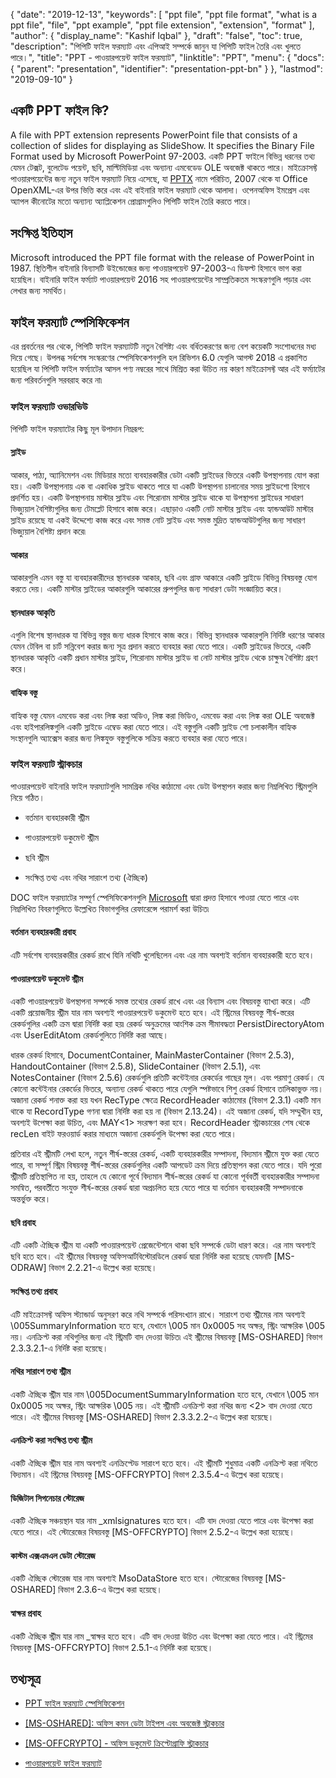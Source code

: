 {
  "date": "2019-12-13",
  "keywords": [
    "ppt file",
    "ppt file format",
    "what is a ppt file",
    "file",
    "ppt example",
    "ppt file extension",
    "extension",
    "format"
  ],
  "author": {
    "display_name": "Kashif Iqbal"
  },
  "draft": "false",
  "toc": true,
  "description": "পিপিটি ফাইল ফরম্যাট এবং এপিআই সম্পর্কে জানুন যা পিপিটি ফাইল তৈরি এবং খুলতে পারে।",
  "title": "PPT - পাওয়ারপয়েন্ট ফাইল ফরম্যাট",
  "linktitle": "PPT",
  "menu": {
    "docs": {
      "parent": "presentation",
      "identifier": "presentation-ppt-bn"
    }
  },
  "lastmod": "2019-09-10"
}

## একটি PPT ফাইল কি?

A file with PPT extension represents PowerPoint file that consists of a collection of slides for displaying as SlideShow. It specifies the Binary File Format used by Microsoft PowerPoint 97-2003. একটি PPT ফাইলে বিভিন্ন ধরনের তথ্য যেমন টেক্সট, বুলেটেড পয়েন্ট, ছবি, মাল্টিমিডিয়া এবং অন্যান্য এমবেডেড OLE অবজেক্ট থাকতে পারে। মাইক্রোসফ্ট পাওয়ারপয়েন্টের জন্য নতুন ফাইল ফরম্যাট নিয়ে এসেছে, যা [PPTX](/presentation/pptx/) নামে পরিচিত, 2007 থেকে যা Office OpenXML-এর উপর ভিত্তি করে এবং এই বাইনারি ফাইল ফরম্যাট থেকে আলাদা। ওপেনঅফিস ইমপ্রেস এবং অ্যাপল কীনোটের মতো অন্যান্য অ্যাপ্লিকেশন প্রোগ্রামগুলিও পিপিটি ফাইল তৈরি করতে পারে।

## সংক্ষিপ্ত ইতিহাস ##

Microsoft introduced the PPT file format with the release of PowerPoint in 1987. স্থিতিশীল বাইনারি বিন্যাসটি উইন্ডোজের জন্য পাওয়ারপয়েন্ট 97-2003-এ ডিফল্ট হিসাবে ভাগ করা হয়েছিল। বাইনারি ফাইল ফর্ম্যাট পাওয়ারপয়েন্ট 2016 সহ পাওয়ারপয়েন্টের সাম্প্রতিকতম সংস্করণগুলি পড়ার এবং লেখার জন্য সমর্থিত।

## ফাইল ফরম্যাট স্পেসিফিকেশন ##

এর প্রবর্তনের পর থেকে, পিপিটি ফাইল ফরম্যাটটি নতুন বৈশিষ্ট্য এবং বর্ধিতকরণের জন্য বেশ কয়েকটি সংশোধনের মধ্য দিয়ে গেছে। উপলব্ধ সর্বশেষ সংস্করণের স্পেসিফিকেশনগুলি হল রিভিশন 6.0 যেগুলি আগস্ট 2018 এ প্রকাশিত হয়েছিল যা পিপিটি ফাইল ফর্ম্যাটের আসল পণ্য নম্বরের সাথে মিশ্রিত করা উচিত নয় কারণ মাইক্রোসফ্ট আর এই ফর্ম্যাটের জন্য পরিবর্তনগুলি সরবরাহ করে না৷

### ফাইল ফরম্যাট ওভারভিউ ###

পিপিটি ফাইল ফরম্যাটের কিছু মূল উপাদান নিম্নরূপ:

#### স্লাইড ####

আকার, পাঠ্য, অ্যানিমেশন এবং মিডিয়ার মতো ব্যবহারকারীর ডেটা একটি স্লাইডের ভিতরে একটি উপস্থাপনায় যোগ করা হয়। একটি উপস্থাপনায় এক বা একাধিক স্লাইড থাকতে পারে যা একটি উপস্থাপনা চালানোর সময় স্লাইডশো হিসাবে প্রদর্শিত হয়। একটি উপস্থাপনায় মাস্টার স্লাইড এবং শিরোনাম মাস্টার স্লাইড থাকে যা উপস্থাপনা স্লাইডের সাধারণ ভিজ্যুয়াল বৈশিষ্ট্যগুলির জন্য টেমপ্লেট হিসাবে কাজ করে। এছাড়াও একটি নোট মাস্টার স্লাইড এবং হ্যান্ডআউট মাস্টার স্লাইড রয়েছে যা একই উদ্দেশ্যে কাজ করে এবং সমস্ত নোট স্লাইড এবং সমস্ত মুদ্রিত হ্যান্ডআউটগুলির জন্য সাধারণ ভিজ্যুয়াল বৈশিষ্ট্য প্রদান করে৷

#### আকার ####

আকারগুলি এমন বস্তু যা ব্যবহারকারীদের স্থানধারক আকার, ছবি এবং গ্রাফ আকারে একটি স্লাইডে বিভিন্ন বিষয়বস্তু যোগ করতে দেয়। একটি মাস্টার স্লাইডের আকারগুলি আকারের গ্রুপগুলির জন্য সাধারণ ডেটা সংজ্ঞায়িত করে।

#### স্থানধারক আকৃতি ####

এগুলি বিশেষ স্থানধারক যা বিভিন্ন বস্তুর জন্য ধারক হিসাবে কাজ করে। বিভিন্ন স্থানধারক আকারগুলি নির্দিষ্ট ধরণের আকার যেমন টেবিল বা চার্ট সন্নিবেশ করার জন্য সূত্র প্রদান করতে ব্যবহার করা যেতে পারে। একটি স্লাইডের ভিতরে, একটি স্থানধারক আকৃতি একটি প্রধান মাস্টার স্লাইড, শিরোনাম মাস্টার স্লাইড বা নোট মাস্টার স্লাইড থেকে চাক্ষুষ বৈশিষ্ট্য গ্রহণ করে।

#### বাহ্যিক বস্তু ####

বাহ্যিক বস্তু যেমন এমবেড করা এবং লিঙ্ক করা অডিও, লিঙ্ক করা ভিডিও, এমবেড করা এবং লিঙ্ক করা OLE অবজেক্ট এবং হাইপারলিঙ্কগুলি একটি স্লাইডে এম্বেড করা যেতে পারে। এই বস্তুগুলি একটি স্লাইড শো চলাকালীন বাহ্যিক সংস্থানগুলি অ্যাক্সেস করার জন্য লিঙ্কযুক্ত বস্তুগুলিকে সক্রিয় করতে ব্যবহার করা যেতে পারে।

### ফাইল ফরম্যাট স্ট্রাকচার ###

পাওয়ারপয়েন্ট বাইনারি ফাইল ফরম্যাটগুলি সামগ্রিক নথির কাঠামো এবং ডেটা উপস্থাপন করার জন্য নিম্নলিখিত স্ট্রিমগুলি নিয়ে গঠিত।

* বর্তমান ব্যবহারকারী স্ট্রীম

* পাওয়ারপয়েন্ট ডকুমেন্ট স্ট্রীম

* ছবি স্ট্রীম

* সংক্ষিপ্ত তথ্য এবং নথির সারাংশ তথ্য (ঐচ্ছিক)


DOC ফাইল ফরম্যাটের সম্পূর্ণ স্পেসিফিকেশনগুলি [Microsoft](https://msdn.microsoft.com/en-us/library/office/cc313106(v#office.12).aspx) দ্বারা প্রদত্ত হিসাবে পাওয়া যেতে পারে এবং নিম্নলিখিত বিবরণগুলিতে উল্লেখিত বিভাগগুলির রেফারেন্সে পরামর্শ করা উচিত৷

#### বর্তমান ব্যবহারকারী প্রবাহ ####

এটি সর্বশেষ ব্যবহারকারীর রেকর্ড রাখে যিনি নথিটি খুলেছিলেন এবং এর নাম অবশ্যই বর্তমান ব্যবহারকারী হতে হবে।

#### পাওয়ারপয়েন্ট ডকুমেন্ট স্ট্রীম ####

একটি পাওয়ারপয়েন্ট উপস্থাপনা সম্পর্কে সমস্ত তথ্যের রেকর্ড রাখে এবং এর বিন্যাস এবং বিষয়বস্তু ব্যাখ্যা করে। এটি একটি প্রয়োজনীয় স্ট্রীম যার নাম অবশ্যই পাওয়ারপয়েন্ট ডকুমেন্ট হতে হবে। এই স্ট্রিমের বিষয়বস্তু শীর্ষ-স্তরের রেকর্ডগুলির একটি ক্রম দ্বারা নির্দিষ্ট করা হয়৷ রেকর্ড অনুক্রমের আংশিক ক্রম সীমাবদ্ধতা PersistDirectoryAtom এবং UserEditAtom রেকর্ডগুলিতে নির্দিষ্ট করা আছে।

ধারক রেকর্ড হিসাবে, DocumentContainer, MainMasterContainer (বিভাগ 2.5.3), HandoutContainer (বিভাগ 2.5.8), SlideContainer (বিভাগ 2.5.1), এবং NotesContainer (বিভাগ 2.5.6) রেকর্ডগুলি প্রতিটি কন্টেইনার রেকর্ডের গাছের মূল। এবং পরমাণু রেকর্ড। যে কোনো কন্টেইনার রেকর্ডের ভিতরে, অন্যান্য রেকর্ড থাকতে পারে যেগুলি স্পষ্টভাবে শিশু রেকর্ড হিসাবে তালিকাভুক্ত নয়। অজানা রেকর্ড শনাক্ত করা হয় যখন RecType ক্ষেত্রে RecordHeader কাঠামোর (বিভাগ 2.3.1) একটি মান থাকে যা RecordType গণনা দ্বারা নির্দিষ্ট করা হয় না (বিভাগ 2.13.24)। এই অজানা রেকর্ড, যদি সম্মুখীন হয়, অবশ্যই উপেক্ষা করা উচিত, এবং MAY<1> সংরক্ষণ করা হবে। RecordHeader স্ট্রাকচারের শেষ থেকে recLen বাইট ফরওয়ার্ড করার মাধ্যমে অজানা রেকর্ডগুলি উপেক্ষা করা যেতে পারে।

প্রতিবার এই স্ট্রীমটি লেখা হলে, নতুন শীর্ষ-স্তরের রেকর্ড, একটি ব্যবহারকারীর সম্পাদনা, বিদ্যমান স্ট্রীমে যুক্ত করা যেতে পারে, বা সম্পূর্ণ স্ট্রিম বিষয়বস্তু শীর্ষ-স্তরের রেকর্ডগুলির একটি আপডেট ক্রম দিয়ে প্রতিস্থাপন করা যেতে পারে। যদি পুরো স্ট্রীমটি প্রতিস্থাপিত না হয়, তাহলে যে কোনো পূর্বে বিদ্যমান শীর্ষ-স্তরের রেকর্ড যা কোনো পূর্ববর্তী ব্যবহারকারীর সম্পাদনা সমন্বিত, পরবর্তীতে সংযুক্ত শীর্ষ-স্তরের রেকর্ড দ্বারা অপ্রচলিত হয়ে যেতে পারে যা বর্তমান ব্যবহারকারী সম্পাদনাকে অন্তর্ভুক্ত করে।

#### ছবি প্রবাহ ####

এটি একটি ঐচ্ছিক স্ট্রীম যা একটি পাওয়ারপয়েন্ট প্রেজেন্টেশনে থাকা ছবি সম্পর্কে ডেটা ধারণ করে। এর নাম অবশ্যই ছবি হতে হবে। এই স্ট্রীমের বিষয়বস্তু অফিসআর্টবিস্টোরডিলে রেকর্ড দ্বারা নির্দিষ্ট করা হয়েছে যেমনটি [MS-ODRAW] বিভাগ 2.2.21-এ উল্লেখ করা হয়েছে।

#### সংক্ষিপ্ত তথ্য প্রবাহ ####

এটি মাইক্রোসফ্ট অফিস স্ট্যান্ডার্ড অনুসরণ করে নথি সম্পর্কে পরিসংখ্যান রাখে। সারাংশ তথ্য স্ট্রীমের নাম অবশ্যই \005SummaryInformation হতে হবে, যেখানে \005 মান 0x0005 সহ অক্ষর, স্ট্রিং আক্ষরিক \005 নয়। এনক্রিপ্ট করা নথিগুলির জন্য এই স্ট্রিমটি বাদ দেওয়া উচিত৷ এই স্ট্রীমের বিষয়বস্তু [MS-OSHARED] বিভাগ 2.3.3.2.1-এ নির্দিষ্ট করা হয়েছে।

#### নথির সারাংশ তথ্য স্ট্রীম ####

একটি ঐচ্ছিক স্ট্রীম যার নাম \005DocumentSummaryInformation হতে হবে, যেখানে \005 মান 0x0005 সহ অক্ষর, স্ট্রিং আক্ষরিক \005 নয়। এই স্ট্রীমটি এনক্রিপ্ট করা নথির জন্য <2> বাদ দেওয়া যেতে পারে। এই স্ট্রীমের বিষয়বস্তু [MS-OSHARED] বিভাগ 2.3.3.2.2-এ উল্লেখ করা হয়েছে।

#### এনক্রিপ্ট করা সংক্ষিপ্ত তথ্য স্ট্রীম ####

একটি ঐচ্ছিক স্ট্রীম যার নাম অবশ্যই এনক্রিপ্টেড সারাংশ হতে হবে। এই স্ট্রীমটি শুধুমাত্র একটি এনক্রিপ্ট করা নথিতে বিদ্যমান। এই স্ট্রিমের বিষয়বস্তু [MS-OFFCRYPTO] বিভাগ 2.3.5.4-এ উল্লেখ করা হয়েছে।

#### ডিজিটাল সিগনেচার স্টোরেজ ####

একটি ঐচ্ছিক সঞ্চয়স্থান যার নাম _xmlsignatures হতে হবে। এটি বাদ দেওয়া যেতে পারে এবং উপেক্ষা করা যেতে পারে। এই স্টোরেজের বিষয়বস্তু [MS-OFFCRYPTO] বিভাগ 2.5.2-এ উল্লেখ করা হয়েছে।

#### কাস্টম এক্সএমএল ডেটা স্টোরেজ ####

একটি ঐচ্ছিক স্টোরেজ যার নাম অবশ্যই MsoDataStore হতে হবে। স্টোরেজের বিষয়বস্তু [MS-OSHARED] বিভাগ 2.3.6-এ উল্লেখ করা হয়েছে।

#### স্বাক্ষর প্রবাহ ####

একটি ঐচ্ছিক স্ট্রীম যার নাম _স্বাক্ষর হতে হবে। এটি বাদ দেওয়া উচিত এবং উপেক্ষা করা যেতে পারে। এই স্ট্রিমের বিষয়বস্তু [MS-OFFCRYPTO] বিভাগ 2.5.1-এ নির্দিষ্ট করা হয়েছে।

## তথ্যসূত্র ##

* [PPT ফাইল ফরম্যাট স্পেসিফিকেশন](https://msdn.microsoft.com/en-us/library/office/cc313106(v#office.12).aspx)

* [[MS-OSHARED]: অফিস কমন ডেটা টাইপস এবং অবজেক্ট স্ট্রাকচার](https://msdn.microsoft.com/en-us/library/office/cc313156(v#office.12).aspx)

* [[MS-OFFCRYPTO] - অফিস ডকুমেন্ট ক্রিপ্টোগ্রাফি স্ট্রাকচার](https://msdn.microsoft.com/en-us/library/office/cc313071(v#office.12).aspx)

* [পাওয়ারপয়েন্ট ফাইল ফরম্যাট](https://en.wikipedia.org/wiki/Microsoft_PowerPoint#File_formats)


